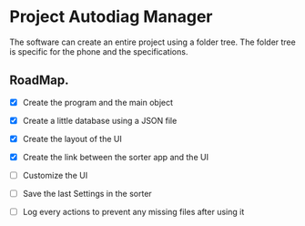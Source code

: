 # Project Autodiag Manager

The software can create an entire project using a folder tree.
The folder tree is specific for the phone and the specifications.


## RoadMap.

 - [x] Create the program and the main object
 - [x] Create a little database using a JSON file 
 - [x] Create the layout of the UI
 - [x] Create the link between the sorter app and the UI
 - [ ] Customize the UI
 - [ ] Save the last Settings in the sorter
 - [ ] Log every actions to prevent any missing files after using it

